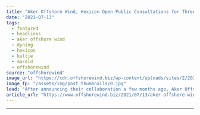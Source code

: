 ```yaml
---
title: "Aker Offshore Wind, Hexicon Open Public Consultations for Three Swedish Floating Wind Projects"
date: "2021-07-13"
tags: 
  - featured
  - headlines
  - aker offshore wind
  - dyning
  - hexicon
  - kultje
  - mareld
  - offshorewind
source: "offshorewind"
image_url: "https://cdn.offshorewind.biz/wp-content/uploads/sites/2/2021/07/13101003/Hexicon.jpg"
image_fp: "/assets/img/post_thumbnails/0.jpg"
lead: "After announcing their collaboration a few months ago, Aker Offshore Wind and Hexicon are"
article_url: "https://www.offshorewind.biz/2021/07/13/aker-offshore-wind-hexicon-open-public-consultations-for-three-swedish-floating-wind-projects/"
---
```


---
